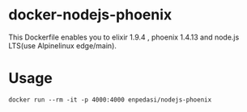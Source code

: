 # docker-nodejs-phoenix
This Dockerfile enables you to elixir 1.9.4 , phoenix 1.4.13 and node.js LTS(use Alpinelinux edge/main).

# Usage

```
docker run --rm -it -p 4000:4000 enpedasi/nodejs-phoenix
```
